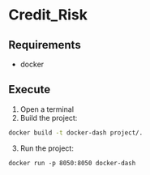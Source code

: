 # Credit_Risk

## Requirements
- docker

## Execute
1. Open a terminal
2. Build the project:
```bash
docker build -t docker-dash project/.
```
3. Run the project:
```
docker run -p 8050:8050 docker-dash
```
